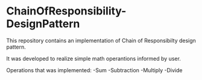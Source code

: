 # ChainOfResponsibility-DesignPattern
This repository contains an implementation of Chain of Responsibilty design pattern.

It was developed to realize simple math operantions informed by user.

Operations that was implemented:
  -Sum
  -Subtraction
  -Multiply
  -Divide
